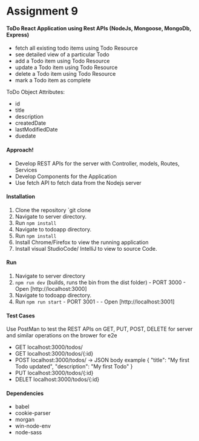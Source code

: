 # Assignment 9

#### ToDo React Application using Rest APIs (NodeJs, Mongoose, MongoDb, Express)

  - fetch all existing todo items using Todo Resource
  - see detailed view of a particular Todo
  - add a Todo item using Todo Resource
  - update a Todo item using Todo Resource
  - delete a Todo item using Todo Resource
  - mark a Todo item as complete
  
  ToDo Object Attributes:
  - id
  - title
  - description
  - createdDate
  - lastModifiedDate
  - duedate

#### Approach!
  - Develop REST APIs for the server with Controller, models, Routes, Services
  - Develop Components for the Application 
  - Use fetch API to fetch data from the Nodejs server
  

#### Installation
1. Clone the repository `git clone
2. Navigate to server directory.
3. Run `npm install`
4. Navigate to todoapp directory.
5. Run `npm install`
6. Install Chrome/Firefox to view the running application
7. Install visual StudioCode/ IntelliJ to view to source Code.


#### Run
1. Navigate to server directory
2. `npm run dev` (builds, runs the bin from the dist folder) - PORT 3000 - Open [http://localhost:3000]
3. Navigate to todoapp directory.
4. Run `npm run start` - PORT 3001 - - Open [http://localhost:3001]


#### Test Cases
Use PostMan to test the REST APIs on GET, PUT, POST, DELETE for server and similar operations on the brower for e2e
  - GET localhost:3000/todos/
  - GET localhost:3000/todos/{:id}
  - POST localhost:3000/todos/  -> JSON body example
	{
	"title": "My first Todo updated",
	"description": "My first Todo"
	}
  - PUT localhost:3000/todos/{:id}
  - DELET localhost:3000/todos/{:id}


#### Dependencies
  - babel
  - cookie-parser
  - morgan
  - win-node-env
  - node-sass